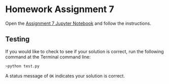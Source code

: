 # Homework Assignment 7

Open the [Assignment 7 Jupyter Notebook](assignment7.ipynb) and follow the instructions.

## Testing

If you would like to check to see if your solution is correct, run the following command at the Terminal command line:

```bash
>python test.py
```

A status message of `OK` indicates your solution is correct.
